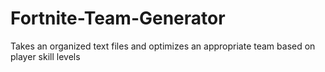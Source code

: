 # Fortnite-Team-Generator
Takes an organized text files and optimizes an appropriate team based on player skill levels
